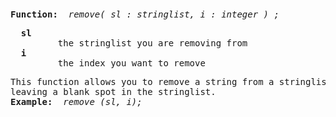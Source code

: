 <div class="mw-parser-output"><p><br />
<span id="bpremove"></span>
</p>
<pre><b>Function:</b>  <i>remove( sl&#160;: stringlist, i&#160;: integer )&#160;;</i>
</pre>
<pre>  <b>sl</b>
         the stringlist you are removing from
  <b>i</b>
         the index you want to remove
</pre>
<pre>This function allows you to remove a string from a stringlist with out
leaving a blank spot in the stringlist.
<b>Example:  </b><i>remove (sl, i);</i>
</pre></div>